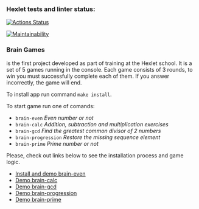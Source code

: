 ### Hexlet tests and linter status:
[![Actions Status](https://github.com/d-sapockij/frontend-project-44/actions/workflows/hexlet-check.yml/badge.svg)](https://github.com/d-sapockij/frontend-project-44/actions)

[![Maintainability](https://api.codeclimate.com/v1/badges/a0846373f3f9bddfa1ec/maintainability)](https://codeclimate.com/github/d-sapockij/frontend-project-44/maintainability)

### Brain Games 
is the first project developed as part of training at the Hexlet school. It is a set of 5 games running in the console. 
Each game consists of 3 rounds, to win you must successfully complete each of them. If you answer incorrectly, the game will end.

To install app run command `make install`.

To start game run one of comands:
+ `brain-even`
*Even number or not*
+ `brain-calc`
*Addition, subtraction and multiplication exercises*
+ `brain-gcd`
*Find the greatest common divisor of 2 numbers*
+ `brain-progression`
*Restore the missing sequence element*
+ `brain-prime`
*Prime number or not*

Please, check out links below to see the installation process and game logic.

- [Install and demo brain-even](https://asciinema.org/a/oKPDdxDv4HyFS8olb7ciNUeIa)
- [Demo brain-calc](https://asciinema.org/a/aymwVnhwUP7jvROgcITog7hFJ)
- [Demo brain-gcd](https://asciinema.org/a/c3vniqeqfjGq18yvykJWAgra8)
- [Demo brain-progression](https://asciinema.org/a/lzcg2LskjslGRsrb3DPaOX5QE)
- [Demo brain-prime](https://asciinema.org/a/ho0Uxkz47gs3DOnPSQ8OYd8Xa)
